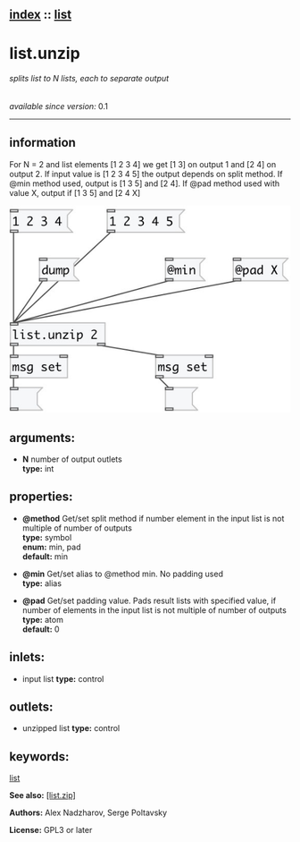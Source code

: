 [index](index.html) :: [list](category_list.html)
---

# list.unzip

###### splits list to N lists, each to separate output

*available since version:* 0.1

---


## information
For N = 2 and list elements [1 2 3 4] we get [1 3] on output 1 and [2 4] on output
            2.
If input value is [1 2 3 4 5] the output depends on split method.
If @min method used, output is [1 3 5] and [2 4]. If @pad method used with value
            X, output if [1 3 5] and [2 4 X]



[![example](../examples/img/list.unzip.jpg)](../examples/pd/list.unzip.pd)



## arguments:

* **N**
number of output outlets<br>
__type:__ int<br>





## properties:

* **@method** 
Get/set split method if number element in the input list is not multiple of number of
outputs<br>
__type:__ symbol<br>
__enum:__ min, pad<br>
__default:__ min<br>

* **@min** 
Get/set alias to @method min. No padding used<br>
__type:__ alias<br>

* **@pad** 
Get/set padding value. Pads result lists with specified value, if number of elements in
the input list is not multiple of number of outputs<br>
__type:__ atom<br>
__default:__ 0<br>



## inlets:

* input list 
__type:__ control<br>



## outlets:

* unzipped list
__type:__ control<br>



## keywords:

[list](keywords/list.html)



**See also:**
[\[list.zip\]](list.zip.html)




**Authors:** Alex Nadzharov, Serge Poltavsky




**License:** GPL3 or later





